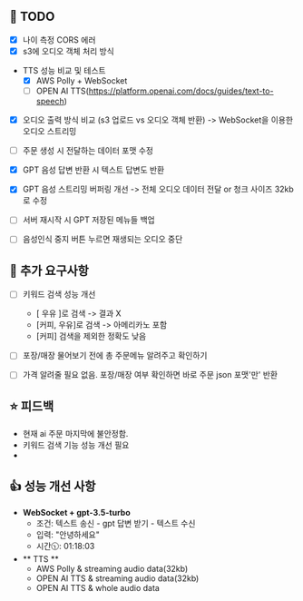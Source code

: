 ## 👀 TODO
- [x] 나이 측정 CORS 에러
- [x] s3에 오디오 객체 처리 방식
+ TTS 성능 비교 및 테스트
  - [x] AWS Polly + WebSocket
  - [ ] OPEN AI TTS(https://platform.openai.com/docs/guides/text-to-speech)
- [x] 오디오 출력 방식 비교 (s3 업로드 vs 오디오 객체 반환) -> WebSocket을 이용한 오디오 스트리밍
- [ ] 주문 생성 시 전달하는 데이터 포맷 수정
- [x] GPT 음성 답변 반환 시 텍스트 답변도 반환
- [x] GPT 음성 스트리밍 버퍼링 개선 -> 전체 오디오 데이터 전달 or 청크 사이즈 32kb로 수정
- [ ] 서버 재시작 시 GPT 저장된 메뉴들 백업
- [ ] 음성인식 중지 버튼 누르면 재생되는 오디오 중단


## :tada: 추가 요구사항
- [ ] 키워드 검색 성능 개선
  
  + [ 우유 ]로 검색 -> 결과 X
  +  [커피, 우유]로 검색 -> 아메리카노 포함
  +  [커피] 검색을 제외한 정확도 낮음
- [ ] 포장/매장 물어보기 전에 총 주문메뉴 알려주고 확인하기 
- [ ] 가격 알려줄 필요 없음. 포장/매장 여부 확인하면 바로 주문 json 포맷'만' 반환

## :star: 피드백
+ 현재 ai 주문 마지막에 불안정함.
+ 키워드 검색 기능 성능 개선 필요
+ 


## :+1: 성능 개선 사항
+ **WebSocket + gpt-3.5-turbo**
  + 조건: 텍스트 송신 - gpt 답변 받기 - 텍스트 수신
  + 입력: "안녕하세요"
  + 시간🕥: 01:18:03 
+ ** TTS **
  + AWS Polly & streaming audio data(32kb)
  + OPEN AI TTS & streaming audio data(32kb) 
  + OPEN AI TTS & whole audio data  
